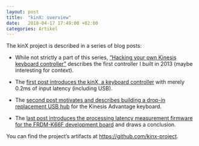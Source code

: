 ```yaml
---
layout: post
title:  "kinX: overview"
date:   2018-04-17 17:49:00 +02:00
categories: Artikel
---
```


The kinX project is described in a series of blog posts:

* While not strictly a part of this series, [“Hacking your own Kinesis keyboard
controller”](/posts/2013-03-21-kinesis_custom_controller/) describes the first
controller I built in 2013 (maybe interesting for context).

* The [first post introduces the kinX, a keyboard
  controller](/posts/2018-04-17-kinx-keyboard-controller/) with merely 0.2ms of
  input latency (including USB).

* The [second post motivates and describes building a drop-in replacement USB
  hub](/posts/2018-04-17-kinx-usb-hub/) for the Kinesis Advantage keyboard.

* The [last post introduces the processing latency measurement firmware for the
  FRDM-K66F development board](/posts/2018-04-17-kinx-latency-measurement/) and
  draws a conclusion.

You can find the project’s artifacts at https://github.com/kinx-project.
